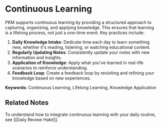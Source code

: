 # Continuous Learning

PKM supports continuous learning by providing a structured approach to capturing, organizing, and applying knowledge. This ensures that learning is a lifelong process, not just a one-time event. Key practices include:

1. **Daily Knowledge Intake**: Dedicate time each day to learn something new, whether it's reading, listening, or watching educational content.
2. **Regularly Updating Notes**: Consistently update your notes with new information and insights.
3. **Application of Knowledge**: Apply what you've learned in real-life scenarios to reinforce understanding.
4. **Feedback Loop**: Create a feedback loop by revisiting and refining your knowledge based on new experiences.

**Keywords**: Continuous Learning, Lifelong Learning, Knowledge Application



## Related Notes

To understand how to integrate continuous learning with your daily routine, see [[Daily Review Habit]].